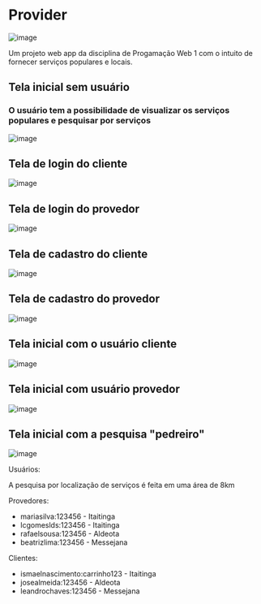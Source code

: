 # Provider
![image](https://github.com/user-attachments/assets/88f13eaa-33da-42da-b783-d1b20ea6a969)

Um projeto web app da disciplina de Progamação Web 1 com o intuito de fornecer serviços populares e locais.

## Tela inicial sem usuário

### O usuário tem a possibilidade de visualizar os serviços populares e pesquisar por serviços

![image](https://github.com/user-attachments/assets/7f0fd89a-1d4a-4015-8d3c-75c3a1c71962)

## Tela de login do cliente
![image](https://github.com/user-attachments/assets/79df693b-e7e6-4371-a999-8aa7b482c60c)

## Tela de login do provedor
![image](https://github.com/user-attachments/assets/71c659bd-3ec8-4e08-b797-fd2d855f0f3b)

## Tela de cadastro do cliente
![image](https://github.com/user-attachments/assets/38308240-5ef9-4efb-98d4-a20003674598)

## Tela de cadastro do provedor
![image](https://github.com/user-attachments/assets/de68282b-957f-4936-a802-1bf76fde5082)

## Tela inicial com o usuário cliente
![image](https://github.com/user-attachments/assets/7b0ccd0c-7308-4792-ba71-8e20a413bea6)

## Tela inicial com usuário provedor
![image](https://github.com/user-attachments/assets/99734536-fbb5-4ecb-a664-4c0fdc2ff449)

## Tela inicial com a pesquisa "pedreiro"
![image](https://github.com/user-attachments/assets/4eb76619-ada1-4de7-99cc-67476bdd5775)


Usuários:

A pesquisa por localização de serviços é feita em uma área de 8km

Provedores:
- mariasilva:123456 - Itaitinga
- lcgomeslds:123456 - Itaitinga
- rafaelsousa:123456 - Aldeota
- beatrizlima:123456 - Messejana

Clientes:
- ismaelnascimento:carrinho123 - Itaitinga
- josealmeida:123456 - Aldeota
- leandrochaves:123456 - Messejana
